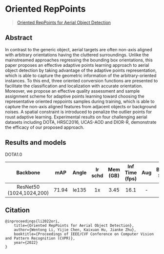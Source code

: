 # Oriented RepPoints
> [Oriented RepPoints for Aerial Object Detection](https://arxiv.org/pdf/2105.11111v4.pdf)

<!-- [ALGORITHM] -->
## Abstract

In contrast to the generic object, aerial targets are often non-axis aligned with arbitrary orientations having
the cluttered surroundings. Unlike the mainstreamed approaches regressing the bounding box orientations, this paper
proposes an effective adaptive points learning approach to aerial object detection by taking advantage of the adaptive
points representation, which is able to capture the geometric information of the arbitrary-oriented instances.
To this end, three oriented conversion functions are presented to facilitate the classification and localization
with accurate orientation. Moreover, we propose an effective quality assessment and sample assignment scheme for
adaptive points learning toward choosing the representative oriented reppoints samples during training, which is
able to capture the non-axis aligned features from adjacent objects or background noises. A spatial constraint is
introduced to penalize the outlier points for roust adaptive learning. Experimental results on four challenging
aerial datasets including DOTA, HRSC2016, UCAS-AOD and DIOR-R, demonstrate the efficacy of our proposed approach.

## Results and models

DOTA1.0

|    Backbone   |    mAP   | Angle | lr schd | Mem (GB) | Inf Time (fps) | Aug | Batch Size | Configs | Download |
|:------------:|:----------:|:-----------:|:---------:|:---------:|:---------:|:---------:|:---------:|:---------:|:-------------:|
| ResNet50 (1024,1024,200) | 71.94 | le135 | 1x | 3.45 | 16.1 | - | 2 | [oriented_reppoints_r50_fpn_1x_dota_le135](./oriented_reppoints_r50_fpn_1x_dota_le135.py) |  [model]() &#124; [log]()


## Citation
```
@inproceedings{li2022ori,
    title={Oriented RepPoints for Aerial Object Detection},
    author={Wentong Li, Yijie Chen, Kaixuan Hu, Jianke Zhu},
    booktitle={Proceedings of IEEE/CVF Conference on Computer Vision and Pattern Recognition (CVPR)},
    year={2022}
}
```
